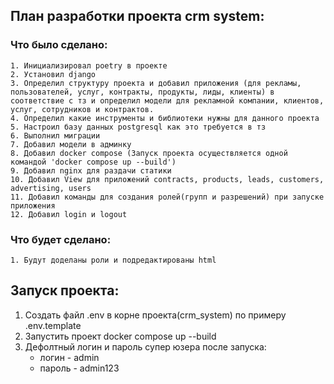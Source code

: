 ## План разработки проекта crm system:
### Что было сделано:
    1. Инициализировал poetry в проекте
    2. Установил django
    3. Определил структуру проекта и добавил приложения (для рекламы, пользователей, услуг, контракты, продукты, лиды, клиенты) в соответствие с тз и определил модели для рекламной компании, клиентов, услуг, сотрудников и контрактов.
    4. Определил какие инструменты и библиотеки нужны для данного проекта
    5. Настроил базу данных postgresql как это требуется в тз
    6. Выполнил миграции
    7. Добавил модели в админку
    8. Добавил docker compose (Запуск проекта осуществляется одной командой 'docker compose up --build')
    9. Добавил nginx для раздачи статики
    10. Добавил View для приложений contracts, products, leads, customers, advertising, users
    11. Добавил команды для создания ролей(групп и разрешений) при запуске приложения
    12. Добавил login и logout
### Что будет сделано:
    1. Будут доделаны роли и подредактированы html
    

## Запуск проекта:
1. Создать файл .env в корне проекта(crm_system) по примеру .env.template
2. Запустить проект docker compose up --build
3. Дефолтный логин и пароль супер юзера после запуска: 
    * логин - admin 
    * пароль - admin123